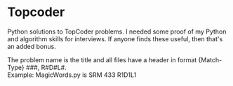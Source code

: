 Topcoder
========

Python solutions to TopCoder problems. I needed some proof of my Python and algorithm skills for interviews. If anyone finds these useful, then that's an added bonus.   
    
The problem name is the title and all files have a header in format {Match-Type} ###, R#D#L#.   
Example: MagicWords.py is SRM 433 R1D1L1

